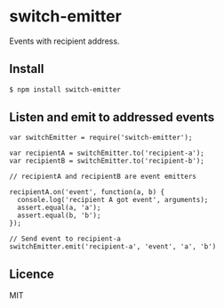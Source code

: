 # switch-emitter

Events with recipient address.

## Install

```bash
$ npm install switch-emitter
```

## Listen and emit to addressed events

```
var switchEmitter = require('switch-emitter');

var recipientA = switchEmitter.to('recipient-a');
var recipientB = switchEmitter.to('recipient-b');

// recipientA and recipientB are event emitters

recipientA.on('event', function(a, b) {  
  console.log('recipient A got event', arguments);
  assert.equal(a, 'a');
  assert.equal(b, 'b');
});

// Send event to recipient-a
switchEmitter.emit('recipient-a', 'event', 'a', 'b')
```

## Licence

MIT